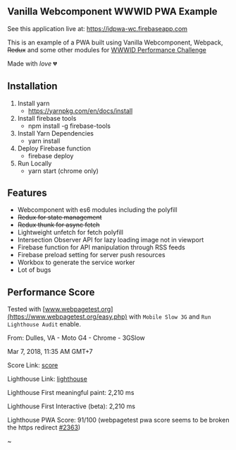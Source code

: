 ## Vanilla Webcomponent WWWID PWA Example

See this application live at: https://idpwa-wc.firebaseapp.com

This is an example of a PWA built using Vanilla Webcomponent, Webpack, ~~Redux~~ and some other modules for [WWWID Performance Challenge](https://medium.com/wwwid/tantangan-web-developer-untuk-membuat-aplikasi-web-bisa-digunakan-kurang-dari-5-detik-70bb7431741d)

Made with _love_ 💔


## Installation

1. Install yarn
    * https://yarnpkg.com/en/docs/install
2. Install firebase tools
    * npm install -g firebase-tools
3. Install Yarn Dependencies
    * yarn install
4. Deploy Firebase function
    * firebase deploy
5. Run Locally
    * yarn start (chrome only)

## Features

- Webcomponent with es6 modules including the polyfill
- ~~Redux for state management~~
- ~~Redux thunk for async fetch~~
- Lightweight unfetch for fetch polyfill
- Intersection Observer API for lazy loading image not in viewport
- Firebase function for API manipulation through RSS feeds
- Firebase preload setting for server push resources
- Workbox to generate the service worker
- Lot of bugs

## Performance Score

Tested with [www.webpagetest.org](https://www.webpagetest.org/easy.php) with `Mobile Slow 3G` and `Run Lighthouse Audit` enable.

From: Dulles, VA - Moto G4 - Chrome - 3GSlow

Mar 7, 2018, 11:35 AM GMT+7

Score Link: [score](https://www.webpagetest.org/result/180307_5H_8739c68bd433199e02f70128bd030188/)

Lighthouse Link: [lighthouse](https://www.webpagetest.org/lighthouse.php?test=180307_5H_8739c68bd433199e02f70128bd030188&run=3)

Lighthouse First meaningful paint: 2,210 ms


Lighthouse First Interactive (beta): 2,210 ms


Lighthouse PWA Score: 91/100 (webpagetest pwa score seems to be broken the https redirect [#2363](https://github.com/GoogleChrome/lighthouse/issues/2363))

~
